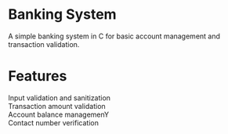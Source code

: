 # Banking System
A simple banking system in C for basic account management and transaction validation.

# Features

Input validation and sanitization<br>
Transaction amount validation<br>
Account balance managemenY<br>
Contact number verification<br>

